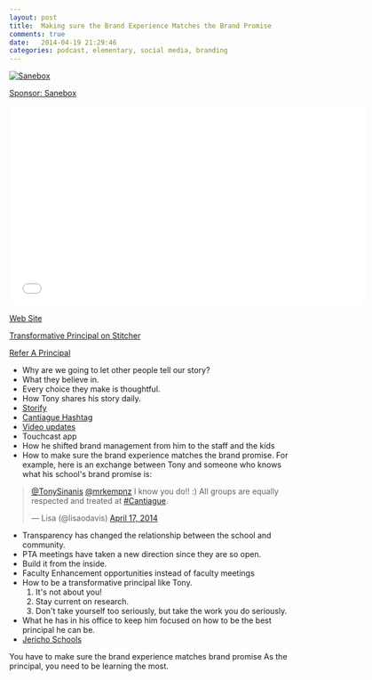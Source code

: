 ```yaml
---
layout: post
title:  Making sure the Brand Experience Matches the Brand Promise
comments: true
date:   2014-04-19 21:29:46
categories: podcast, elementary, social media, branding
---
```


<a href="http://mbsy.co/3jbnc" target="_blank" style="outline:none;border:none;"><img src="https://ambassador-api.s3.amazonaws.com/files/810_Sep_10_2013_00_03_15.jpg" alt="Sanebox" border="0" /></a>

[Sponsor: Sanebox](http://bit.ly/1mLVUtj)

<iframe style="border: none" src="//html5-player.libsyn.com/embed/destination/id/171591/height/360/width/640/theme/standard/direction/no/autoplay/no/autonext/no/thumbnail/yes/preload/no/no_addthis/no/" height="360" width="640" scrolling="no"  allowfullscreen webkitallowfullscreen mozallowfullscreen oallowfullscreen msallowfullscreen></iframe>

[Web Site](http://transformativeprincipal.com)

[Transformative Principal on Stitcher](http://www.stitcher.com/s?fid=44392&refid=stpr)

[Refer A Principal](https://docs.google.com/forms/d/1pI7a1e-rszZkDurFR2Jw9aXYjOX0XfCcJ-uTsgNiAmo/viewform)


* Why are we going to let other people tell our story?
* What they believe in. 
* Every choice they make is thoughtful. 
* How Tony shares his story daily.
* [Storify](https://storify.com/Cantiague_Lead/cantiague-week-in-tweets-january-24)
* [Cantiague Hashtag](https://twitter.com/search?q=%23Cantiague&src=hash)
* [Video updates](https://www.youtube.com/user/Teechman1)
* Touchcast app
* How he shifted brand management from him to the staff and the kids
* How to make sure the brand experience matches the brand promise. For example, here is an exchange between Tony and someone who knows what his school's brand promise is:
<blockquote class="twitter-tweet" lang="en"><p><a href="https://twitter.com/TonySinanis">@TonySinanis</a> <a href="https://twitter.com/mrkempnz">@mrkempnz</a> I know you do!! :) All groups are equally respected and treated at <a href="https://twitter.com/search?q=%23Cantiague&amp;src=hash">#Cantiague</a>.</p>&mdash; Lisa (@lisaodavis) <a href="https://twitter.com/lisaodavis/statuses/456785463249235969">April 17, 2014</a></blockquote>
<script async src="//platform.twitter.com/widgets.js" charset="utf-8"></script>

* Transparency has changed the relationship between the school and community. 
* PTA meetings have taken a new direction since they are so open. 
* Build it from the inside. 
* Faculty Enhancement opportunities instead of faculty meetings
* How to be a transformative principal like Tony. 
	1. It's not about you!
	2. Stay current on research. 
	3. Don't take yourself too seriously, but take the work you do seriously. 
* What he has in his office to keep him focused on how to be the best principal he can be.  
* [Jericho Schools](http://www.jerichoschools.org)


You have to make sure the brand experience matches brand promise
As the principal, you need to be learning the most. 